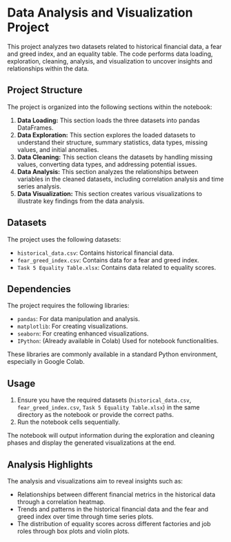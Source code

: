 # Data Analysis and Visualization Project

This project analyzes two datasets related to historical financial data, a fear and greed index, and an equality table. The code performs data loading, exploration, cleaning, analysis, and visualization to uncover insights and relationships within the data.

## Project Structure

The project is organized into the following sections within the notebook:

1.  **Data Loading:** This section loads the three datasets into pandas DataFrames.
2.  **Data Exploration:** This section explores the loaded datasets to understand their structure, summary statistics, data types, missing values, and initial anomalies.
3.  **Data Cleaning:** This section cleans the datasets by handling missing values, converting data types, and addressing potential issues.
4.  **Data Analysis:** This section analyzes the relationships between variables in the cleaned datasets, including correlation analysis and time series analysis.
5.  **Data Visualization:** This section creates various visualizations to illustrate key findings from the data analysis.

## Datasets

The project uses the following datasets:

*   `historical_data.csv`: Contains historical financial data.
*   `fear_greed_index.csv`: Contains data for a fear and greed index.
*   `Task 5 Equality Table.xlsx`: Contains data related to equality scores.

## Dependencies

The project requires the following libraries:

*   `pandas`: For data manipulation and analysis.
*   `matplotlib`: For creating visualizations.
*   `seaborn`: For creating enhanced visualizations.
*   `IPython`: (Already available in Colab) Used for notebook functionalities.

These libraries are commonly available in a standard Python environment, especially in Google Colab.

## Usage

1.  Ensure you have the required datasets (`historical_data.csv`, `fear_greed_index.csv`, `Task 5 Equality Table.xlsx`) in the same directory as the notebook or provide the correct paths.
2.  Run the notebook cells sequentially.

The notebook will output information during the exploration and cleaning phases and display the generated visualizations at the end.

## Analysis Highlights

The analysis and visualizations aim to reveal insights such as:

*   Relationships between different financial metrics in the historical data through a correlation heatmap.
*   Trends and patterns in the historical financial data and the fear and greed index over time through time series plots.
*   The distribution of equality scores across different factories and job roles through box plots and violin plots.

